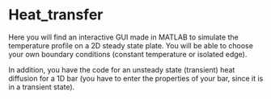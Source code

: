 # Heat_transfer


Here you will find an interactive GUI made in MATLAB to simulate the temperature profile on a 2D steady state plate. You will be able to choose your own boundary conditions (constant temperature or isolated edge). 

In addition, you have the code for an unsteady state (transient) heat diffusion for a 1D bar (you have to enter the properties of your bar, since it is in a transient state).
